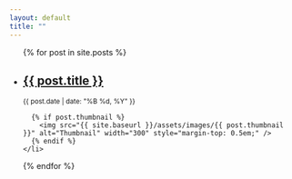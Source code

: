 ```yaml
---
layout: default
title: ""
---
```


<ul class="post-list">
  {% for post in site.posts %}
    <li style="margin-bottom: 2em;">
      <h2><a href="{{ site.baseurl }}{{ post.url }}">{{ post.title }}</a></h2>
      <small>{{ post.date | date: "%B %d, %Y" }}</small><br/>

      {% if post.thumbnail %}
        <img src="{{ site.baseurl }}/assets/images/{{ post.thumbnail }}" alt="Thumbnail" width="300" style="margin-top: 0.5em;" />
      {% endif %}
    </li>
  {% endfor %}
</ul>

